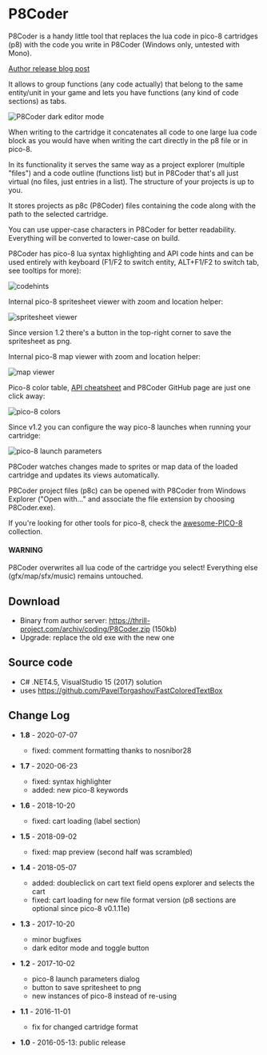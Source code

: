 # P8Coder
P8Coder is a handy little tool that replaces the lua code in pico-8 cartridges (p8) with the code you write in P8Coder (Windows only, untested with Mono).

[Author release blog post](https://blog.thrill-project.com/p8coder-pico-8-programming-tool/)

It allows to group functions (any code actually) that belong to the same entity/unit in your game and lets you have functions (any kind of code sections) as tabs.

![P8Coder dark editor mode](screenshots/p8coderdark.png "P8Coder dark editor mode")

When writing to the cartridge it concatenates all code to one large lua code block as you would have when writing the cart directly in the p8 file or in pico-8.

In its functionality it serves the same way as a project explorer (multiple "files") and a code outline (functions list) but in P8Coder that's all just virtual (no files, just entries in a list). The structure of your projects is up to you.

It stores projects as p8c (P8Coder) files containing the code along with the path to the selected cartridge.

You can use upper-case characters in P8Coder for better readability. Everything will be converted to lower-case on build.

P8Coder has pico-8 lua syntax highlighting and API code hints and can be used entirely with keyboard (F1/F2 to switch entity, ALT+F1/F2 to switch tab, see tooltips for more):

![codehints](screenshots/codehints.png "codehints")

Internal pico-8 spritesheet viewer with zoom and location helper:

![spritesheet viewer](screenshots/spritesheet.png "spritesheet viewer")

Since version 1.2 there's a button in the top-right corner to save the spritesheet as png.

Internal pico-8 map viewer with zoom and location helper:

![map viewer](screenshots/mapviewer.png "map viewer")

Pico-8 color table, [API cheatsheet](https://neko250.github.io/pico8-api/) and P8Coder GitHub page are just one click away:

![pico-8 colors](screenshots/colors.png "pico-8 colors")

Since v1.2 you can configure the way pico-8 launches when running your cartridge:

![pico-8 launch parameters](screenshots/launchparams.png "pico-8 launch parameters")

P8Coder watches changes made to sprites or map data of the loaded cartridge and updates its views automatically.

P8Coder project files (p8c) can be opened with P8Coder from Windows Explorer ("Open with..." and associate the file extension by choosing P8Coder.exe).

If you're looking for other tools for pico-8, check the [awesome-PICO-8](https://github.com/felipebueno/awesome-PICO-8) collection.

#### WARNING
P8Coder overwrites all lua code of the cartridge you select! Everything else (gfx/map/sfx/music) remains untouched.

## Download
- Binary from author server: https://thrill-project.com/archiv/coding/P8Coder.zip (150kb)
- Upgrade: replace the old exe with the new one

## Source code
- C# .NET4.5, VisualStudio 15 (2017) solution
- uses https://github.com/PavelTorgashov/FastColoredTextBox

## Change Log

- **1.8** - 2020-07-07
  - fixed: comment formatting thanks to nosnibor28

- **1.7** - 2020-06-23
  - fixed: syntax highlighter
  - added: new pico-8 keywords

- **1.6** - 2018-10-20
  - fixed: cart loading (label section)

- **1.5** - 2018-09-02
  - fixed: map preview (second half was scrambled)

- **1.4** - 2018-05-07
  - added: doubleclick on cart text field opens explorer and selects the cart
  - fixed: cart loading for new file format version (p8 sections are optional since pico-8 v0.1.11e)

- **1.3** - 2017-10-20
  - minor bugfixes
  - dark editor mode and toggle button

- **1.2** - 2017-10-02
  - pico-8 launch parameters dialog
  - button to save spritesheet to png
  - new instances of pico-8 instead of re-using
  
- **1.1** - 2016-11-01
  - fix for changed cartridge format
  
- **1.0** - 2016-05-13: public release